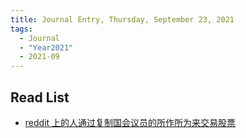 ```yaml
---
title: Journal Entry, Thursday, September 23, 2021
tags:
  - Journal
  - "Year2021"
  - 2021-09
---
```


## Read List

- [reddit 上的人通过复制国会议员的所作所为来交易股票](https://text.npr.org/1039313011)
